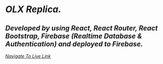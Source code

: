 # _OLX Replica._

## *Developed by using React, React Router, React Bootstrap, Firebase (Realtime Database & Authentication) and deployed to Firebase.*

 *[Navigate To Live Link](https://olx-web-app-assignment-14.web.app)*
